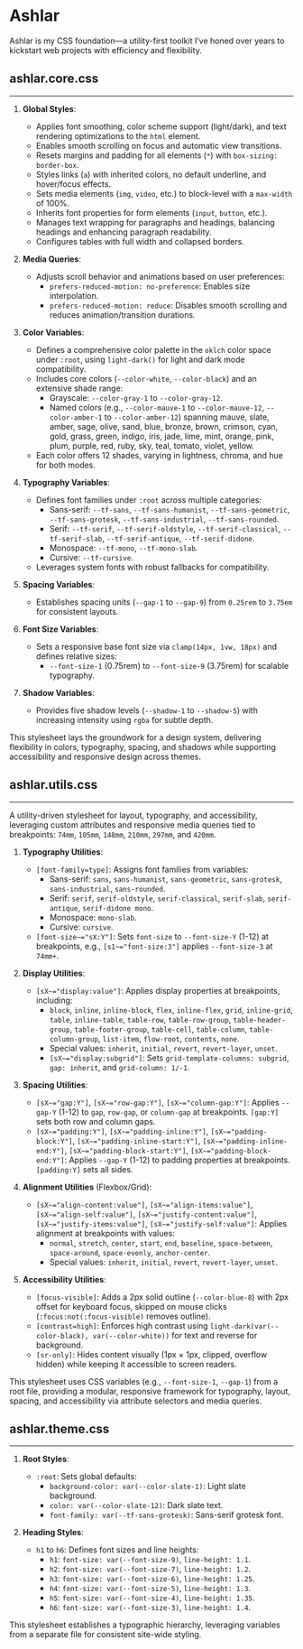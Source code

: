 # Ashlar

Ashlar is my CSS foundation—a utility-first toolkit I’ve honed over years to kickstart web projects with efficiency and flexibility.

## ashlar.core.css
---

1. **Global Styles**:
   - Applies font smoothing, color scheme support (light/dark), and text rendering optimizations to the `html` element.
   - Enables smooth scrolling on focus and automatic view transitions.
   - Resets margins and padding for all elements (`*`) with `box-sizing: border-box`.
   - Styles links (`a`) with inherited colors, no default underline, and hover/focus effects.
   - Sets media elements (`img`, `video`, etc.) to block-level with a `max-width` of 100%.
   - Inherits font properties for form elements (`input`, `button`, etc.).
   - Manages text wrapping for paragraphs and headings, balancing headings and enhancing paragraph readability.
   - Configures tables with full width and collapsed borders.

2. **Media Queries**:
   - Adjusts scroll behavior and animations based on user preferences:
     - `prefers-reduced-motion: no-preference`: Enables size interpolation.
     - `prefers-reduced-motion: reduce`: Disables smooth scrolling and reduces animation/transition durations.

3. **Color Variables**:
   - Defines a comprehensive color palette in the `oklch` color space under `:root`, using `light-dark()` for light and dark mode compatibility.
   - Includes core colors (`--color-white`, `--color-black`) and an extensive shade range:
     - Grayscale: `--color-gray-1` to `--color-gray-12`.
     - Named colors (e.g., `--color-mauve-1` to `--color-mauve-12`, `--color-amber-1` to `--color-amber-12`) spanning mauve, slate, amber, sage, olive, sand, blue, bronze, brown, crimson, cyan, gold, grass, green, indigo, iris, jade, lime, mint, orange, pink, plum, purple, red, ruby, sky, teal, tomato, violet, yellow.
   - Each color offers 12 shades, varying in lightness, chroma, and hue for both modes.

4. **Typography Variables**:
   - Defines font families under `:root` across multiple categories:
     - Sans-serif: `--tf-sans`, `--tf-sans-humanist`, `--tf-sans-geometric`, `--tf-sans-grotesk`, `--tf-sans-industrial`, `--tf-sans-rounded`.
     - Serif: `--tf-serif`, `--tf-serif-oldstyle`, `--tf-serif-classical`, `--tf-serif-slab`, `--tf-serif-antique`, `--tf-serif-didone`.
     - Monospace: `--tf-mono`, `--tf-mono-slab`.
     - Cursive: `--tf-cursive`.
   - Leverages system fonts with robust fallbacks for compatibility.

5. **Spacing Variables**:
   - Establishes spacing units (`--gap-1` to `--gap-9`) from `0.25rem` to `3.75em` for consistent layouts.

6. **Font Size Variables**:
   - Sets a responsive base font size via `clamp(14px, 1vw, 18px)` and defines relative sizes:
     - `--font-size-1` (0.75rem) to `--font-size-9` (3.75rem) for scalable typography.

7. **Shadow Variables**:
   - Provides five shadow levels (`--shadow-1` to `--shadow-5`) with increasing intensity using `rgba` for subtle depth.

This stylesheet lays the groundwork for a design system, delivering flexibility in colors, typography, spacing, and shadows while supporting accessibility and responsive design across themes.

## ashlar.utils.css
---

A utility-driven stylesheet for layout, typography, and accessibility, leveraging custom attributes and responsive media queries tied to breakpoints: `74mm`, `105mm`, `148mm`, `210mm`, `297mm`, and `420mm`.

1. **Typography Utilities**:
   - `[font-family=type]`: Assigns font families from variables:
     - Sans-serif: `sans`, `sans-humanist`, `sans-geometric`, `sans-grotesk`, `sans-industrial`, `sans-rounded`.
     - Serif: `serif`, `serif-oldstyle`, `serif-classical`, `serif-slab`, `serif-antique`, `serif-didone mono`.
     - Monospace: `mono-slab`.
     - Cursive: `cursive`.
   - `[font-size~="sX:Y"]`: Sets `font-size` to `--font-size-Y` (1-12) at breakpoints, e.g., `[s1~="font-size:3"]` applies `--font-size-3` at `74mm+`.

2. **Display Utilities**:
   - `[sX~="display:value"]`: Applies display properties at breakpoints, including:
     - `block`, `inline`, `inline-block`, `flex`, `inline-flex`, `grid`, `inline-grid`, `table`, `inline-table`, `table-row`, `table-row-group`, `table-header-group`, `table-footer-group`, `table-cell`, `table-column`, `table-column-group`, `list-item`, `flow-root`, `contents`, `none`.
     - Special values: `inherit`, `initial`, `revert`, `revert-layer`, `unset`.
     - `[sX~="display:subgrid"]`: Sets `grid-template-columns: subgrid`, `gap: inherit`, and `grid-column: 1/-1`.

3. **Spacing Utilities**:
   - `[sX~="gap:Y"]`, `[sX~="row-gap:Y"]`, `[sX~="column-gap:Y"]`: Applies `--gap-Y` (1-12) to `gap`, `row-gap`, or `column-gap` at breakpoints. `[gap:Y]` sets both row and column gaps.
   - `[sX~="padding:Y"]`, `[sX~="padding-inline:Y"]`, `[sX~="padding-block:Y"]`, `[sX~="padding-inline-start:Y"]`, `[sX~="padding-inline-end:Y"]`, `[sX~="padding-block-start:Y"]`, `[sX~="padding-block-end:Y"]`: Applies `--gap-Y` (1-12) to padding properties at breakpoints. `[padding:Y]` sets all sides.

4. **Alignment Utilities** (Flexbox/Grid):
   - `[sX~="align-content:value"]`, `[sX~="align-items:value"]`, `[sX~="align-self:value"]`, `[sX~="justify-content:value"]`, `[sX~="justify-items:value"]`, `[sX~="justify-self:value"]`: Applies alignment at breakpoints with values:
     - `normal`, `stretch`, `center`, `start`, `end`, `baseline`, `space-between`, `space-around`, `space-evenly`, `anchor-center`.
     - Special values: `inherit`, `initial`, `revert`, `revert-layer`, `unset`.

5. **Accessibility Utilities**:
   - `[focus-visible]`: Adds a 2px solid outline (`--color-blue-8`) with 2px offset for keyboard focus, skipped on mouse clicks (`:focus:not(:focus-visible)` removes outline).
   - `[contrast=high]`: Enforces high contrast using `light-dark(var(--color-black), var(--color-white))` for text and reverse for background.
   - `[sr-only]`: Hides content visually (1px × 1px, clipped, overflow hidden) while keeping it accessible to screen readers.

This stylesheet uses CSS variables (e.g., `--font-size-1`, `--gap-1`) from a root file, providing a modular, responsive framework for typography, layout, spacing, and accessibility via attribute selectors and media queries.

## ashlar.theme.css
---

1. **Root Styles**:
   - `:root`: Sets global defaults:
     - `background-color: var(--color-slate-1)`: Light slate background.
     - `color: var(--color-slate-12)`: Dark slate text.
     - `font-family: var(--tf-sans-grotesk)`: Sans-serif grotesk font.

2. **Heading Styles**:
   - `h1` to `h6`: Defines font sizes and line heights:
     - `h1`: `font-size: var(--font-size-9)`, `line-height: 1.1`.
     - `h2`: `font-size: var(--font-size-7)`, `line-height: 1.2`.
     - `h3`: `font-size: var(--font-size-6)`, `line-height: 1.25`.
     - `h4`: `font-size: var(--font-size-5)`, `line-height: 1.3`.
     - `h5`: `font-size: var(--font-size-4)`, `line-height: 1.35`.
     - `h6`: `font-size: var(--font-size-3)`, `line-height: 1.4`.

This stylesheet establishes a typographic hierarchy, leveraging variables from a separate file for consistent site-wide styling.